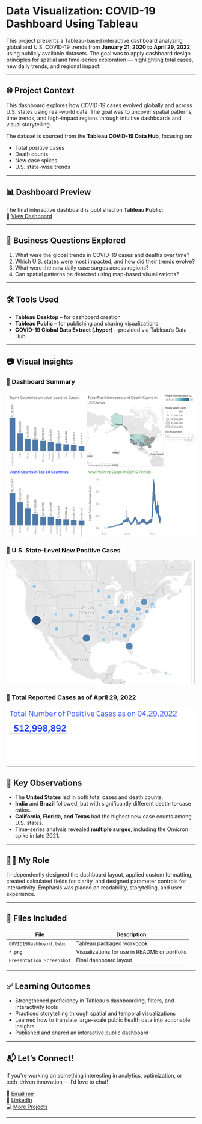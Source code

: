 # Data Visualization: COVID-19 Dashboard Using Tableau

This project presents a Tableau-based interactive dashboard analyzing global and U.S. COVID-19 trends from **January 21, 2020 to April 29, 2022**, using publicly available datasets. The goal was to apply dashboard design principles for spatial and time-series exploration — highlighting total cases, new daily trends, and regional impact.

---

## 🌐 Project Context

This dashboard explores how COVID-19 cases evolved globally and across U.S. states using real-world data. The goal was to uncover spatial patterns, time trends, and high-impact regions through intuitive dashboards and visual storytelling.


The dataset is sourced from the **Tableau COVID-19 Data Hub**, focusing on:
- Total positive cases
- Death counts
- New case spikes
- U.S. state-wise trends

---

## 📊 Dashboard Preview

The final interactive dashboard is published on **Tableau Public**:  
🔗 [View Dashboard](https://public.tableau.com/app/profile/arma.shaik/viz/COVID-19DashboardGlobalTrendsUSInsights/COVID-19AnalyticsSummary?publish=yes)


---

## 🧠 Business Questions Explored

1. What were the global trends in COVID-19 cases and deaths over time?  
2. Which U.S. states were most impacted, and how did their trends evolve?  
3. What were the new daily case surges across regions?  
4. Can spatial patterns be detected using map-based visualizations?

---
	

## 🛠️ Tools Used

- **Tableau Desktop** – for dashboard creation  
- **Tableau Public** – for publishing and sharing visualizations  
- **COVID-19 Global Data Extract (.hyper)** – provided via Tableau’s Data Hub

---



## 📷 Visual Insights

### 📍 Dashboard Summary

![Dashboard Summary](./TableauDashboard/DashboardSummary.png)

### 📍 U.S. State-Level New Positive Cases

![New Positive Cases by US States](./TableauDashboard/NewCasesByState.png)

### 📍 Total Reported Cases as of April 29, 2022

![Total Cases](./TableauDashboard/TotalCases.png)


---

## 📍 Key Observations

- The **United States** led in both total cases and death counts.  
- **India** and **Brazil** followed, but with significantly different death-to-case ratios.  
- **California, Florida, and Texas** had the highest new case counts among U.S. states.  
- Time-series analysis revealed **multiple surges**, including the Omicron spike in late 2021.

---

## 🧑‍💻 My Role

I independently designed the dashboard layout, applied custom formatting, created calculated fields for clarity, and designed parameter controls for interactivity. Emphasis was placed on readability, storytelling, and user experience.

---


## 📁 Files Included

| File | Description |
|------|-------------|
| `COVID19Dashboard.twbx` | Tableau packaged workbook  
| `*.png` | Visualizations for use in README or portfolio  
| `Presentation Screenshot` | Final dashboard layout  

---

## ✅ Learning Outcomes

- Strengthened proficiency in Tableau’s dashboarding, filters, and interactivity tools  
- Practiced storytelling through spatial and temporal visualizations  
- Learned how to translate large-scale public health data into actionable insights  
- Published and shared an interactive public dashboard

---


## 📬 Let’s Connect!

If you're working on something interesting in analytics, optimization, or tech-driven innovation — I’d love to chat!

📧 [Email me](mailto:arma.rahamath@gmail.com)  
🔗 [LinkedIn](https://www.linkedin.com/in/armashaik/)  
💻 [More Projects](https://github.com/ArmaShaik)

---
